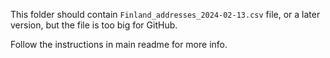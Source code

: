 This folder should contain `Finland_addresses_2024-02-13.csv` file, or a later version, but the file is too big for GitHub.

Follow the instructions in main readme for more info.
